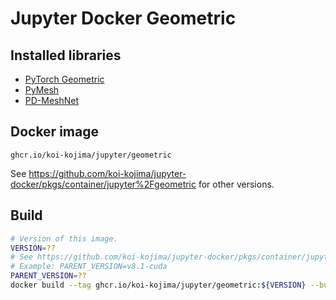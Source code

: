 # Jupyter Docker Geometric

## Installed libraries
* [PyTorch Geometric](https://github.com/pyg-team/pytorch_geometric)
* [PyMesh](https://github.com/PyMesh/PyMesh)
* [PD-MeshNet](https://github.com/MIT-SPARK/PD-MeshNet)

## Docker image
`ghcr.io/koi-kojima/jupyter/geometric`

See https://github.com/koi-kojima/jupyter-docker/pkgs/container/jupyter%2Fgeometric for other versions.

## Build

```bash
# Version of this image.
VERSION=??
# See https://github.com/koi-kojima/jupyter-docker/pkgs/container/jupyter
# Example: PARENT_VERSION=v8.1-cuda
PARENT_VERSION=??
docker build --tag ghcr.io/koi-kojima/jupyter/geometric:${VERSION} --build-arg PARENT_VERSION=${PARENT_VERSION} .
```

